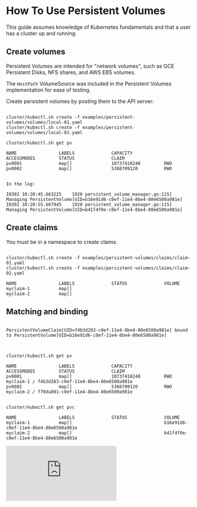 # How To Use Persistent Volumes

This guide assumes knowledge of Kubernetes fundamentals and that a user has a cluster up and running.

## Create volumes

Persistent Volumes are intended for "network volumes", such as GCE Persistent Disks, NFS shares, and AWS EBS volumes.

The `HostPath` VolumeSource was included in the Persistent Volumes implementation for ease of testing.
 
Create persistent volumes by posting them to the API server:

```

cluster/kubectl.sh create -f examples/persistent-volumes/volumes/local-01.yaml
cluster/kubectl.sh create -f examples/persistent-volumes/volumes/local-02.yaml

cluster/kubectl.sh get pv

NAME                LABELS              CAPACITY            ACCESSMODES         STATUS              CLAIM
pv0001              map[]               10737418240         RWO                                     
pv0002              map[]               5368709120          RWO        


In the log:

I0302 10:20:45.663225    1920 persistent_volume_manager.go:115] Managing PersistentVolume[UID=b16e91d6-c0ef-11e4-8be4-80e6500a981e]
I0302 10:20:55.667945    1920 persistent_volume_manager.go:115] Managing PersistentVolume[UID=b41f4f0e-c0ef-11e4-8be4-80e6500a981e]

```

## Create claims

You must be in a namespace to create claims.

```

cluster/kubectl.sh create -f examples/persistent-volumes/claims/claim-01.yaml
cluster/kubectl.sh create -f examples/persistent-volumes/claims/claim-02.yaml

NAME                LABELS              STATUS              VOLUME
myclaim-1           map[]                                   
myclaim-2           map[]                                   

```


## Matching and binding

```

PersistentVolumeClaim[UID=f4b3d283-c0ef-11e4-8be4-80e6500a981e] bound to PersistentVolume[UID=b16e91d6-c0ef-11e4-8be4-80e6500a981e]



cluster/kubectl.sh get pv

NAME                LABELS              CAPACITY            ACCESSMODES         STATUS              CLAIM
pv0001              map[]               10737418240         RWO                                     myclaim-1 / f4b3d283-c0ef-11e4-8be4-80e6500a981e
pv0002              map[]               5368709120          RWO                                     myclaim-2 / f70da891-c0ef-11e4-8be4-80e6500a981e


cluster/kubectl.sh get pvc

NAME                LABELS              STATUS              VOLUME
myclaim-1           map[]                                   b16e91d6-c0ef-11e4-8be4-80e6500a981e
myclaim-2           map[]                                   b41f4f0e-c0ef-11e4-8be4-80e6500a981e

```


[![Analytics](https://kubernetes-site.appspot.com/UA-36037335-10/GitHub/examples/persistent-volumes/simpletest/README.md?pixel)]()
